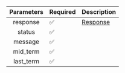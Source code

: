 | Parameters | Required           | Description             |
|:----------:|--------------------|-------------------------|
|  response  | :white_check_mark: | [Response](Response.md) |
|   status   | :white_check_mark: |                         |
|  message   | :white_check_mark: |                         |
|  mid_term  | :white_check_mark: |                         |
| last_term  | :white_check_mark: |                         |